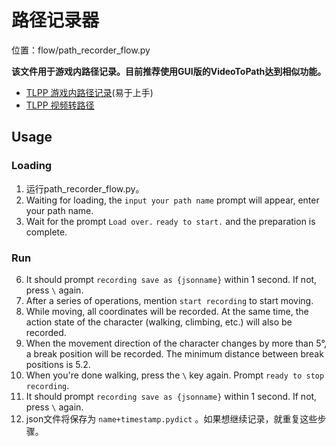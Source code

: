 # 路径记录器

位置：flow/path_recorder_flow.py

**该文件用于游戏内路径记录。目前推荐使用GUI版的VideoToPath达到相似功能。**

- [TLPP 游戏内路径记录](record_path.md)(易于上手)
- [TLPP 视频转路径](video2path.md)

## Usage

### Loading

1. 运行path_recorder_flow.py。
2. Waiting for loading, the `input your path name` prompt will appear, enter your path name.
3. Wait for the prompt `Load over.` `ready to start.` and the preparation is complete.

### Run

06. It should prompt `recording save as {jsonname}` within 1 second. If not, press `\` again.
07. After a series of operations, mention `start recording` to start moving.
08. While moving, all coordinates will be recorded. At the same time, the action state of the character (walking, climbing, etc.) will also be recorded.
09. When the movement direction of the character changes by more than 5°, a break position will be recorded. The minimum distance between break positions is 5.2.
10. When you're done walking, press the `\` key again. Prompt `ready to stop recording`.
11. It should prompt `recording save as {jsonname}` within 1 second. If not, press `\` again.
12. json文件将保存为 `name+timestamp.pydict` 。如果想继续记录，就重复这些步骤。
